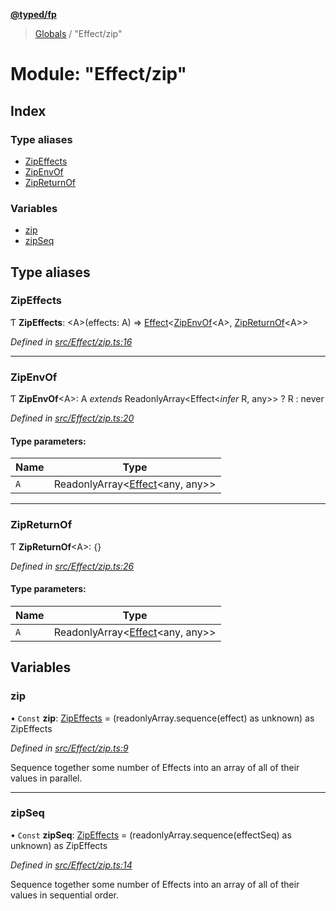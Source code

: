 **[@typed/fp](../README.md)**

> [Globals](../globals.md) / "Effect/zip"

# Module: "Effect/zip"

## Index

### Type aliases

* [ZipEffects](_effect_zip_.md#zipeffects)
* [ZipEnvOf](_effect_zip_.md#zipenvof)
* [ZipReturnOf](_effect_zip_.md#zipreturnof)

### Variables

* [zip](_effect_zip_.md#zip)
* [zipSeq](_effect_zip_.md#zipseq)

## Type aliases

### ZipEffects

Ƭ  **ZipEffects**: \<A>(effects: A) => [Effect](_effect_effect_.effect.md)\<[ZipEnvOf](_effect_zip_.md#zipenvof)\<A>, [ZipReturnOf](_effect_zip_.md#zipreturnof)\<A>>

*Defined in [src/Effect/zip.ts:16](https://github.com/TylorS/typed-fp/blob/8639976/src/Effect/zip.ts#L16)*

___

### ZipEnvOf

Ƭ  **ZipEnvOf**\<A>: A *extends* ReadonlyArray\<Effect\<*infer* R, any>> ? R : never

*Defined in [src/Effect/zip.ts:20](https://github.com/TylorS/typed-fp/blob/8639976/src/Effect/zip.ts#L20)*

#### Type parameters:

Name | Type |
------ | ------ |
`A` | ReadonlyArray\<[Effect](_effect_effect_.effect.md)\<any, any>> |

___

### ZipReturnOf

Ƭ  **ZipReturnOf**\<A>: {}

*Defined in [src/Effect/zip.ts:26](https://github.com/TylorS/typed-fp/blob/8639976/src/Effect/zip.ts#L26)*

#### Type parameters:

Name | Type |
------ | ------ |
`A` | ReadonlyArray\<[Effect](_effect_effect_.effect.md)\<any, any>> |

## Variables

### zip

• `Const` **zip**: [ZipEffects](_effect_zip_.md#zipeffects) = (readonlyArray.sequence(effect) as unknown) as ZipEffects

*Defined in [src/Effect/zip.ts:9](https://github.com/TylorS/typed-fp/blob/8639976/src/Effect/zip.ts#L9)*

Sequence together some number of Effects into an array of all of their values in parallel.

___

### zipSeq

• `Const` **zipSeq**: [ZipEffects](_effect_zip_.md#zipeffects) = (readonlyArray.sequence(effectSeq) as unknown) as ZipEffects

*Defined in [src/Effect/zip.ts:14](https://github.com/TylorS/typed-fp/blob/8639976/src/Effect/zip.ts#L14)*

Sequence together some number of Effects into an array of all of their values in sequential order.

